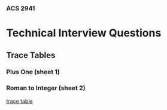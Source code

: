 ### ACS 2941

# Technical Interview Questions

## Trace Tables

### Plus One (sheet 1)
### Roman to Integer (sheet 2)
[trace table](https://docs.google.com/spreadsheets/d/1O_3EgEHtQlxLDxhyAZtpwoyAYiLrb56bSE0SrEM-1FI/edit?usp=sharing)



